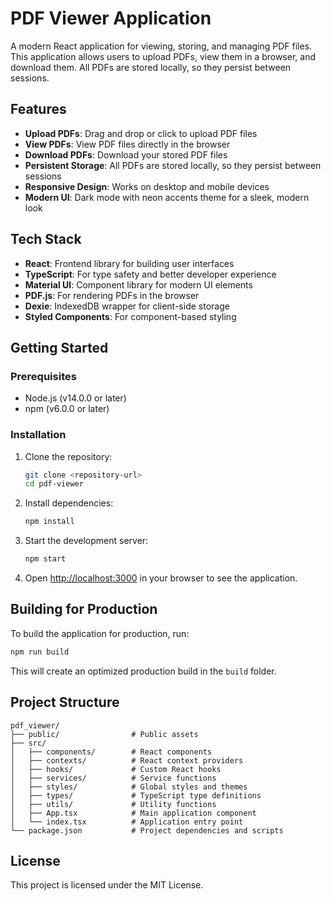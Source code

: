 # PDF Viewer Application

A modern React application for viewing, storing, and managing PDF files. This application allows users to upload PDFs, view them in a browser, and download them. All PDFs are stored locally, so they persist between sessions.

## Features

- **Upload PDFs**: Drag and drop or click to upload PDF files
- **View PDFs**: View PDF files directly in the browser
- **Download PDFs**: Download your stored PDF files
- **Persistent Storage**: All PDFs are stored locally, so they persist between sessions
- **Responsive Design**: Works on desktop and mobile devices
- **Modern UI**: Dark mode with neon accents theme for a sleek, modern look

## Tech Stack

- **React**: Frontend library for building user interfaces
- **TypeScript**: For type safety and better developer experience
- **Material UI**: Component library for modern UI elements
- **PDF.js**: For rendering PDFs in the browser
- **Dexie**: IndexedDB wrapper for client-side storage
- **Styled Components**: For component-based styling

## Getting Started

### Prerequisites

- Node.js (v14.0.0 or later)
- npm (v6.0.0 or later)

### Installation

1. Clone the repository:
   ```bash
   git clone <repository-url>
   cd pdf-viewer
   ```

2. Install dependencies:
   ```bash
   npm install
   ```

3. Start the development server:
   ```bash
   npm start
   ```

4. Open [http://localhost:3000](http://localhost:3000) in your browser to see the application.

## Building for Production

To build the application for production, run:

```bash
npm run build
```

This will create an optimized production build in the `build` folder.

## Project Structure

```
pdf_viewer/
├── public/                # Public assets
├── src/
│   ├── components/        # React components
│   ├── contexts/          # React context providers
│   ├── hooks/             # Custom React hooks
│   ├── services/          # Service functions
│   ├── styles/            # Global styles and themes
│   ├── types/             # TypeScript type definitions
│   ├── utils/             # Utility functions
│   ├── App.tsx            # Main application component
│   └── index.tsx          # Application entry point
└── package.json           # Project dependencies and scripts
```

## License

This project is licensed under the MIT License.
